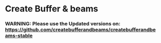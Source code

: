 # Create Buffer &  beams
### WARNING: Please use the Updated versions on: https://github.com/createbufferandbeams/createbufferandbeams-stable
